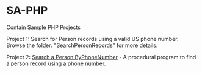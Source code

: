 # SA-PHP
Contain Sample PHP Projects

Project 1: Search for Person records using a valid US phone number. 
            Browse the folder: "SearchPersonRecords" for more details.
            
Project 2: [Search a Person ByPhoneNumber](https://github.com/sarulse/SampleCode/blob/master/SearchPersonByPhoneNumber) - A procedural program to find a person record using a phone number.
